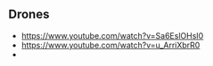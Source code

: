 ## Drones

* https://www.youtube.com/watch?v=Sa6EslOHsI0
* https://www.youtube.com/watch?v=u_ArriXbrR0
* 
